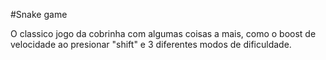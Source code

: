 #Snake game

O classico jogo da cobrinha com algumas coisas a mais, como o boost de velocidade ao presionar "shift" e 3 diferentes modos de dificuldade.
